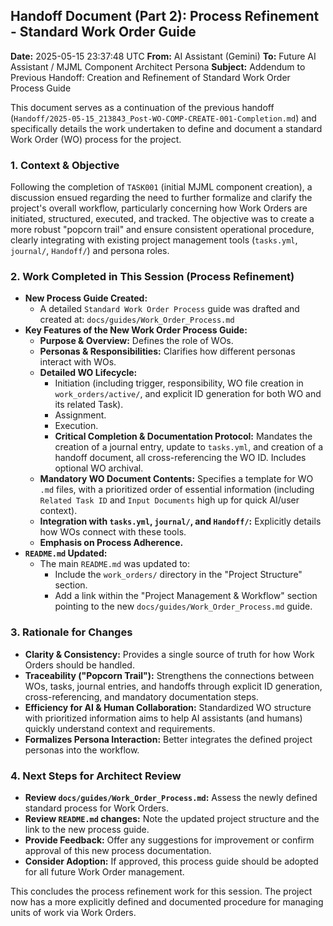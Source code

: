 ## Handoff Document (Part 2): Process Refinement - Standard Work Order Guide

**Date:** 2025-05-15 23:37:48 UTC
**From:** AI Assistant (Gemini)
**To:** Future AI Assistant / MJML Component Architect Persona
**Subject:** Addendum to Previous Handoff: Creation and Refinement of Standard Work Order Process Guide

This document serves as a continuation of the previous handoff (`Handoff/2025-05-15_213843_Post-WO-COMP-CREATE-001-Completion.md`) and specifically details the work undertaken to define and document a standard Work Order (WO) process for the project.

### 1. Context & Objective

Following the completion of `TASK001` (initial MJML component creation), a discussion ensued regarding the need to further formalize and clarify the project's overall workflow, particularly concerning how Work Orders are initiated, structured, executed, and tracked. The objective was to create a more robust "popcorn trail" and ensure consistent operational procedure, clearly integrating with existing project management tools (`tasks.yml`, `journal/`, `Handoff/`) and persona roles.

### 2. Work Completed in This Session (Process Refinement)

*   **New Process Guide Created:**
    *   A detailed `Standard Work Order Process` guide was drafted and created at:
        `docs/guides/Work_Order_Process.md`
*   **Key Features of the New Work Order Process Guide:**
    *   **Purpose & Overview:** Defines the role of WOs.
    *   **Personas & Responsibilities:** Clarifies how different personas interact with WOs.
    *   **Detailed WO Lifecycle:**
        *   Initiation (including trigger, responsibility, WO file creation in `work_orders/active/`, and explicit ID generation for both WO and its related Task).
        *   Assignment.
        *   Execution.
        *   **Critical Completion & Documentation Protocol:** Mandates the creation of a journal entry, update to `tasks.yml`, and creation of a handoff document, all cross-referencing the WO ID. Includes optional WO archival.
    *   **Mandatory WO Document Contents:** Specifies a template for WO `.md` files, with a prioritized order of essential information (including `Related Task ID` and `Input Documents` high up for quick AI/user context).
    *   **Integration with `tasks.yml`, `journal/`, and `Handoff/`:** Explicitly details how WOs connect with these tools.
    *   **Emphasis on Process Adherence.**
*   **`README.md` Updated:**
    *   The main `README.md` was updated to:
        *   Include the `work_orders/` directory in the "Project Structure" section.
        *   Add a link within the "Project Management & Workflow" section pointing to the new `docs/guides/Work_Order_Process.md` guide.

### 3. Rationale for Changes

*   **Clarity & Consistency:** Provides a single source of truth for how Work Orders should be handled.
*   **Traceability ("Popcorn Trail"):** Strengthens the connections between WOs, tasks, journal entries, and handoffs through explicit ID generation, cross-referencing, and mandatory documentation steps.
*   **Efficiency for AI & Human Collaboration:** Standardized WO structure with prioritized information aims to help AI assistants (and humans) quickly understand context and requirements.
*   **Formalizes Persona Interaction:** Better integrates the defined project personas into the workflow.

### 4. Next Steps for Architect Review

*   **Review `docs/guides/Work_Order_Process.md`:** Assess the newly defined standard process for Work Orders.
*   **Review `README.md` changes:** Note the updated project structure and the link to the new process guide.
*   **Provide Feedback:** Offer any suggestions for improvement or confirm approval of this new process documentation.
*   **Consider Adoption:** If approved, this process guide should be adopted for all future Work Order management.

This concludes the process refinement work for this session. The project now has a more explicitly defined and documented procedure for managing units of work via Work Orders.
